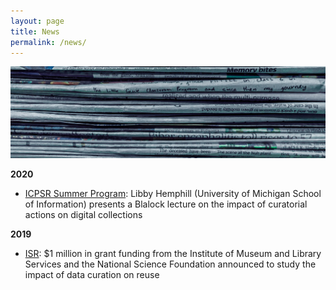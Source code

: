 ```yaml
---
layout: page
title: News
permalink: /news/
---
```

![news](assets/news.jpg)

**2020**

* [ICPSR Summer Program](https://www.youtube.com/playlist?list=PLHvtizEj4DP9fwtKWGGqIz14z32u8vcSX): Libby Hemphill (University of Michigan School of Information) presents a Blalock lecture on the impact of curatorial actions on digital collections

**2019**

* [ISR](https://isr.umich.edu/news-events/news-releases/1-million-in-grant-funding-for-groundbreaking-research-on-data-curation/): $1 million in grant funding from the Institute of Museum and Library Services and the National Science Foundation announced to study the impact of data curation on reuse

[jekyll-organization]: https://github.com/jekyll
